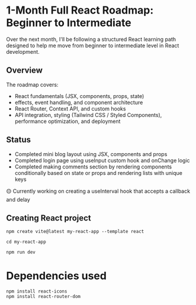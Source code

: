 # 1-Month Full React Roadmap: Beginner to Intermediate

Over the next month, I'll be following a structured React learning path designed to help me move from beginner to intermediate level in React development.

## Overview

The roadmap covers:

- React fundamentals (JSX, components, props, state)
- effects, event handling, and component architecture
- React Router, Context API, and custom hooks
- API integration, styling (Tailwind CSS / Styled Components), performance optimization, and deployment

## Status

- Completed mini blog layout using JSX, components and props
- Completed login page using useInput custom hook and onChange logic
- Completed making comments section by rendering components conditionally based on state or props and rendering lists with unique keys

🟡 Currently working on creating a useInterval hook that accepts a callback and delay

## Creating React project
```
npm create vite@latest my-react-app --template react

cd my-react-app

npm run dev
```

# Dependencies used
```
npm install react-icons
npm install react-router-dom
```
